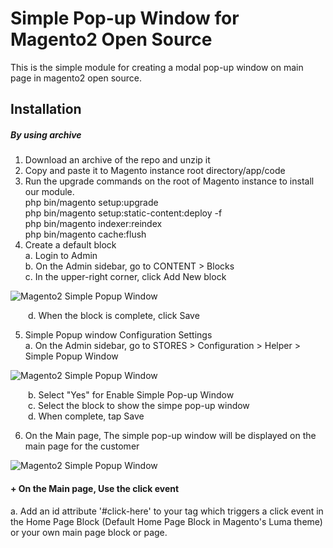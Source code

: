 # Simple Pop-up Window for Magento2 Open Source

This is the simple module for creating a modal pop-up window on main page in magento2 open source.

## Installation

##### By using archive
1. Download an archive of the repo and unzip it
2. Copy and paste it to Magento instance root directory/app/code
3. Run the upgrade commands on the root of Magento instance to install our module.  
php bin/magento setup:upgrade  
php bin/magento setup:static-content:deploy -f  
php bin/magento indexer:reindex  
php bin/magento cache:flush
4. Create a default block  
a. Login to Admin  
b. On the Admin sidebar, go to CONTENT > Blocks  
c. In the upper-right corner, click Add New block

![Magento2 Simple Popup Window](https://raw.githubusercontent.com/helper-yoo/support-repo/master/media/images/magento2-simple-popup-window/git_default_simple_popup_window_01.jpg)

&emsp;&emsp;d. When the block is complete, click Save

5. Simple Popup window Configuration Settings  
a. On the Admin sidebar, go to STORES > Configuration >  Helper > Simple Popup Window  

![Magento2 Simple Popup Window](https://raw.githubusercontent.com/helper-yoo/support-repo/master/media/images/magento2-simple-popup-window/git_default_simple_popup_window_03.jpg)

&emsp;&emsp;b. Select "Yes" for Enable Simple Pop-up Window  
&emsp;&emsp;c. Select the block to show the simpe pop-up window  
&emsp;&emsp;d. When complete, tap Save

6. On the Main page, The simple pop-up window will be displayed on the main page for the customer

![Magento2 Simple Popup Window](https://raw.githubusercontent.com/helper-yoo/support-repo/master/media/images/magento2-simple-popup-window/git_default_simple_popup_window_02.jpg)

#### + On the Main page, Use the click event

a. Add an id attribute '#click-here' to your tag which triggers a click event in the Home Page Block (Default Home Page Block in Magento's Luma theme) or your own main page block or page.

